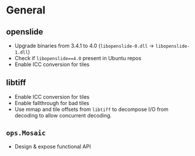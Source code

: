 # General

## openslide

- Upgrade binaries from 3.4.1 to 4.0 (`libopenslide-0.dll` -> `libopenslide-1.dll`)
- Check if `libopenslide==4.0` present in Ubuntu repos
- Enable ICC conversion for tiles

## libtiff

- Enable ICC conversion for tiles
- Enable fallthrough for bad tiles
- Use mmap and tile offsets from `libtiff` to decompose I/O from decoding to allow concurrent decoding.

## `ops.Mosaic`

- Design & expose functional API
